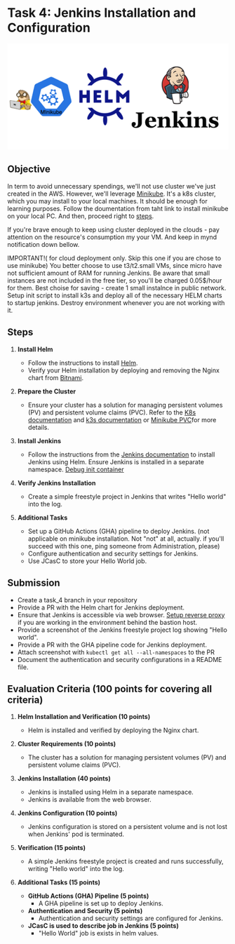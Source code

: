 # Task 4: Jenkins Installation and Configuration
![task_4 schema](../../visual_assets/task_4-6.png)

## Objective

In term to avoid unnecessary spendings, we'll not use cluster we've just created in the AWS. However, we'll leverage [Minikube](https://minikube.sigs.k8s.io/docs/start/?arch=%2Fmacos%2Fx86-64%2Fstable%2Fbinary+download). It's a k8s cluster, which you may install to your local machines. It should be enough for learning purposes. Follow the doumentation from taht link to install minikube on your local PC. And then, proceed right to [steps](#steps).

If you're brave enough to keep using cluster deployed in the clouds - pay attention on the resource's consumption my your VM. And keep in mynd notification down bellow.

IMPORTANT!( for cloud deployment only. Skip this one if you are chose to use minikube) You better choose to use t3/t2.small VMs, since micro have not sufficient amount of RAM for running Jenkins. Be aware that small instances are not included in the free tier, so you'll be charged 0.05$/hour for them.
Best choise for saving - create 1 small instalnce in public network. Setup init script to install k3s and deploy all of the necessary HELM charts to startup jenkins. Destroy environment whenever you are not working with it.

## Steps

1. **Install Helm**

   - Follow the instructions to install [Helm](https://helm.sh/).
   - Verify your Helm installation by deploying and removing the Nginx chart from [Bitnami](https://artifacthub.io/packages/helm/bitnami/nginx).

2. **Prepare the Cluster**

   - Ensure your cluster has a solution for managing persistent volumes (PV) and persistent volume claims (PVC). Refer to the [K8s documentation](https://kubernetes.io/docs/concepts/storage/volumes/) and [k3s documentation](https://docs.k3s.io/storage) or [Minikube PVC](https://minikube.sigs.k8s.io/docs/handbook/persistent_volumes/)for more details.

3. **Install Jenkins**

   - Follow the instructions from the [Jenkins documentation](https://www.jenkins.io/doc/book/installing/kubernetes/#install-jenkins-with-helm-v3) to install Jenkins using Helm. Ensure Jenkins is installed in a separate namespace.
     [Debug init container](https://kubernetes.io/docs/tasks/debug/debug-application/debug-init-containers/#accessing-logs-from-init-containers)

4. **Verify Jenkins Installation**

   - Create a simple freestyle project in Jenkins that writes "Hello world" into the log.

5. **Additional Tasks**
   - Set up a GitHub Actions (GHA) pipeline to deploy Jenkins. (not applicable on minikube installation. Not "not" at all, actually. if you'll succeed with this one, ping someone from Administration, please)
   - Configure authentication and security settings for Jenkins.
   - Use JCasC to store your Hello World job. 

## Submission

- Create a task_4 branch in your repository
- Provide a PR with the Helm chart for Jenkins deployment.
- Ensure that Jenkins is accessible via web browser. [Setup reverse proxy](https://www.digitalocean.com/community/tutorials/how-to-configure-nginx-as-a-reverse-proxy-on-ubuntu-22-04) if you are working in the environment behind the bastion host.
- Provide a screenshot of the Jenkins freestyle project log showing "Hello world".
- Provide a PR with the GHA pipeline code for Jenkins deployment.
- Attach screenshot with ```kubectl get all --all-namespaces``` to the PR
- Document the authentication and security configurations in a README file.

## Evaluation Criteria (100 points for covering all criteria)

1. **Helm Installation and Verification (10 points)**

   - Helm is installed and verified by deploying the Nginx chart.

2. **Cluster Requirements (10 points)**

   - The cluster has a solution for managing persistent volumes (PV) and persistent volume claims (PVC).

3. **Jenkins Installation (40 points)**

   - Jenkins is installed using Helm in a separate namespace.
   - Jenkins is available from the web browser.

4. **Jenkins Configuration (10 points)**

   - Jenkins configuration is stored on a persistent volume and is not lost when Jenkins' pod is terminated.

5. **Verification (15 points)**

   - A simple Jenkins freestyle project is created and runs successfully, writing "Hello world" into the log.

6. **Additional Tasks (15 points)**
   - **GitHub Actions (GHA) Pipeline (5 points)**
     - A GHA pipeline is set up to deploy Jenkins.
   - **Authentication and Security (5 points)**
     - Authentication and security settings are configured for Jenkins.
   - **JCasC is used to describe job in Jenkins (5 points)**
      - "Hello World" job is exists in helm values.
